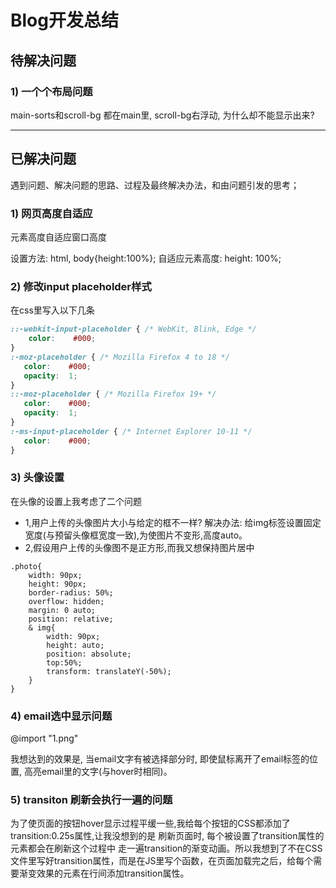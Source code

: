 # Blog开发总结

## 待解决问题

### 1) 一个个布局问题

main-sorts和scroll-bg 都在main里, scroll-bg右浮动, 为什么却不能显示出来?


---

## 已解决问题

遇到问题、解决问题的思路、过程及最终解决办法，和由问题引发的思考；
<!-- 二，对改善项目的思考和运用的技术亮点。 -->

### 1) 网页高度自适应

元素高度自适应窗口高度

设置方法: html, body{height:100%};
自适应元素高度: height: 100%;

### 2) 修改input placeholder样式

在css里写入以下几条

```CSS
::-webkit-input-placeholder { /* WebKit, Blink, Edge */
    color:    #000;
}
:-moz-placeholder { /* Mozilla Firefox 4 to 18 */
   color:    #000;
   opacity:  1;
}
::-moz-placeholder { /* Mozilla Firefox 19+ */
   color:    #000;
   opacity:  1;
}
:-ms-input-placeholder { /* Internet Explorer 10-11 */
   color:    #000;
}
```

### 3) 头像设置

在头像的设置上我考虑了二个问题

* 1,用户上传的头像图片大小与给定的框不一样?
    解决办法: 给img标签设置固定宽度(与预留头像框宽度一致),为使图片不变形,高度auto。
* 2,假设用户上传的头像图不是正方形,而我又想保持图片居中

```less
.photo{
    width: 90px;
    height: 90px;
    border-radius: 50%;
    overflow: hidden;
    margin: 0 auto;
    position: relative;
    & img{
        width: 90px;
        height: auto;
        position: absolute;
        top:50%;
        transform: translateY(-50%);
    }
}
```

### 4) email选中显示问题

@import "1.png"

我想达到的效果是, 当email文字有被选择部分时, 即使鼠标离开了email标签的位置, 高亮email里的文字(与hover时相同)。

### 5) transiton 刷新会执行一遍的问题

为了使页面的按钮hover显示过程平缓一些,我给每个按钮的CSS都添加了transition:0.25s属性,让我没想到的是 刷新页面时, 每个被设置了transition属性的元素都会在刷新这个过程中 走一遍transition的渐变动画。所以我想到了不在CSS文件里写好transition属性，而是在JS里写个函数，在页面加载完之后，给每个需要渐变效果的元素在行间添加transition属性。